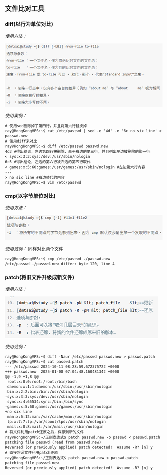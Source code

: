 ## 文件比对工具

### diff(以行为单位对比)

*使用方法：*

![0](/img/13Chapter/Capture4.PNG)

*使用案例：*
```shell
# 使用sed删除掉了第四行，并且将第六行替换掉
ray@HongKongVPS:~$ cat /etc/passwd | sed -e '4d' -e '6c no six line' > passwd.new
# 使用diff来对比
ray@HongKongVPS:~$ diff /etc/passwd passwd.new
4d3 #得出结论，左边第四行被删除，基于右边的第三行，并且列出左边被删除的那一行
< sys:x:3:3:sys:/dev:/usr/sbin/nologin
6c5 #得出结论，左边的第六行被右边的第五行取代
< games:x:5:60:games:/usr/games:/usr/sbin/nologin #左边第六行内容
---
> no six line #右边替代的内容
ray@HongKongVPS:~$ vim /etc/passwd
```


### cmp(以字节单位对比)

*使用方法：*

![0](/img/13Chapter/Capture5.PNG)

*使用范例：*
同样对比两个文件
```Shell
ray@HongKongVPS:~$ cmp /etc/passwd ./passwd.new 
/etc/passwd ./passwd.new differ: byte 120, line 4
```

### patch(将旧文件升级成新文件)

*使用方法：*

![0](/img/13Chapter/Capture6.PNG)

*使用范例：*
```Shell
ray@HongKongVPS:~$ diff -Naur /etc/passwd passwd.new > passwd.patch
ray@HongKongVPS:~$ cat passwd.patch 
--- /etc/passwd 2024-10-11 08:28:59.672375722 +0000
+++ passwd.new  2025-01-08 07:04:48.160481342 +0000
@@ -1,9 +1,8 @@
 root:x:0:0:root:/root:/bin/bash
 daemon:x:1:1:daemon:/usr/sbin:/usr/sbin/nologin
 bin:x:2:2:bin:/bin:/usr/sbin/nologin
-sys:x:3:3:sys:/dev:/usr/sbin/nologin
 sync:x:4:65534:sync:/bin:/bin/sync
-games:x:5:60:games:/usr/games:/usr/sbin/nologin
+no six line
 man:x:6:12:man:/var/cache/man:/usr/sbin/nologin
 lp:x:7:7:lp:/var/spool/lpd:/usr/sbin/nologin
 mail:x:8:8:mail:/var/mail:/usr/sbin/nologin
# 将文件利用patch还原之后，保存到新的文件
ray@HongKongVPS:~/正则表达式$ patch passwd.new -o passwd < passwd.patch 
patching file passwd (read from passwd.new)
Reversed (or previously applied) patch detected!  Assume -R? [n] y
# 直接将源文件利用patch还原
ray@HongKongVPS:~/正则表达式$ patch passwd.new < passwd.patch 
patching file passwd.new
Reversed (or previously applied) patch detected!  Assume -R? [n] y
```